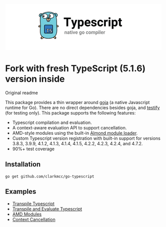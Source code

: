 ![](assets/banner.png)

# Fork with fresh TypeScript (5.1.6) version inside

Original readme

This package provides a thin wrapper around [goja](https://github.com/dop251/goja) (a native Javascript runtime for Go). There are no direct dependencies besides goja, and [testify](https://github.com/stretchr/testify) (for testing only). This package supports the following features:
* Typescript compilation and evaluation.
* A context-aware evaluation API to support cancellation.
* AMD-style modules using the built-in [Almond module loader](https://github.com/requirejs/almond).
* Custom Typescript version registration with built-in support for versions 3.8.3, 3.9.9, 4.1.2, 4.1.3, 4.1.4, 4.1.5, 4.2.2, 4.2.3, 4.2.4, and 4.7.2.
* 90%+ test coverage

## Installation

    go get github.com/clarkmcc/go-typescript

## Examples
* [Transpile Typescript](examples/typescript_test.go)
* [Transpile and Evaluate Typescript](examples/typescript_evaluate_test.go)
* [AMD Modules](examples/typescript_amd_modules_test.go)
* [Context Cancellation](examples/typescript_context_test.go)
